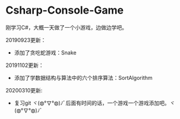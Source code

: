 # Csharp-Console-Game
刚学习C#，大概一天做了一个小游戏，边做边学吧。

20190923更新：
* 添加了贪吃蛇游戏：Snake

20191102更新：
* 添加了学数据结构与算法中的六个排序算法：SortAlgorithm

20200310更新:
* 复习git
ヾ(◍°∇°◍)ﾉﾞ后面有时间的话，一个游戏一个游戏添加吧。ヾ(◍°∇°◍)ﾉﾞ
